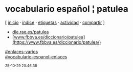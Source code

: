 # vocabulario español ¦ patulea
[ [inicio](https://github.com/jucardus/jucardus.github.io/blob/main/index.md) · [índice](https://github.com/jucardus/jucardus.github.io/blob/main/indice.md) · [etiquetas](https://github.com/jucardus/jucardus.github.io/blob/main/etiquetas.md) · [actividad](https://github.com/jucardus/jucardus.github.io/blob/main/actividad.md) · [compartir](https://x.com/intent/tweet?text=vocabulario+espa%C3%B1ol+%C2%A6+patulea+%E2%80%94+Enlaces+varios%2C+Vocabulario+espa%C3%B1ol+(enlaces)%0A%0A%E2%86%92+https%3A%2F%2Fgithub.com%2Fjucardus%2Fjucardus.github.io%2Fblob%2Fmain%2Fv%2Fo%2Fc%2Fvocabulario-espanol-patulea.md%0A%0A%23enlaces_varios_jucardus%0A%23vocabulario_espanol_enlaces_jucardus) ]

* [dle.rae.es/patulea](https://dle.rae.es/patulea)
* [www.fbbva.es/diccionario/patulea](https://www.fbbva.es/diccionario/patulea/)

[#enlaces-varios](https://github.com/jucardus/jucardus.github.io/blob/main/e/n/enlaces-varios.md)  
[#vocabulario-espanol-enlaces](https://github.com/jucardus/jucardus.github.io/blob/main/v/o/vocabulario-espanol-enlaces.md)

<sup>25-10-29 20:46:38</sup>
